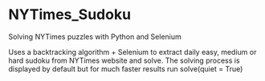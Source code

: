 # NYTimes_Sudoku
Solving NYTimes puzzles with Python and Selenium

Uses a backtracking algorithm + Selenium to extract daily easy, medium or hard sudoku from NYTimes website and solve.
The solving process is displayed by default but for much faster results run solve(quiet = True)
